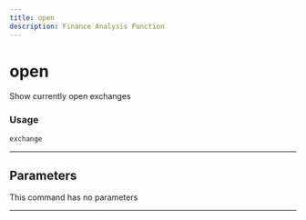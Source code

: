 ```yaml
---
title: open
description: Finance Analysis Function
---
```


# open

Show currently open exchanges

### Usage

```python
exchange
```

---

## Parameters

This command has no parameters


---
